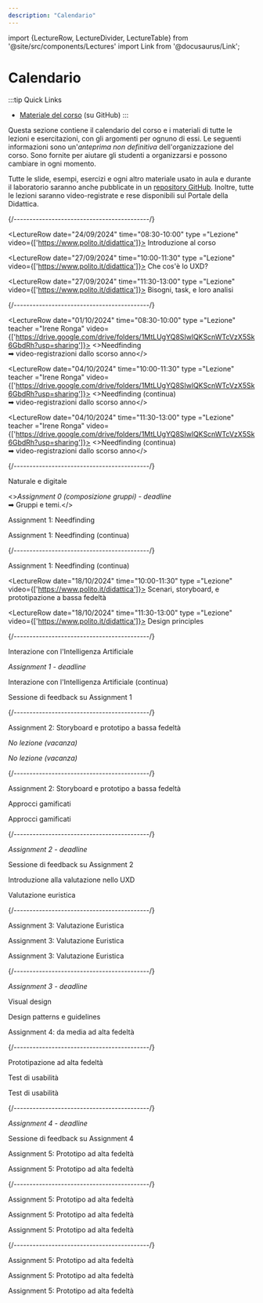 ```yaml
---
description: "Calendario" 
---
```


import {LectureRow, LectureDivider, LectureTable} from '@site/src/components/Lectures'
import Link from '@docusaurus/Link';


# Calendario

:::tip Quick Links
* [Materiale del corso](https://github.com/polito-uxd-2024/materiale) (su GitHub)
:::

Questa sezione contiene il calendario del corso e i materiali di tutte le lezioni e esercitazioni, con gli argomenti per ognuno di essi. Le seguenti informazioni sono un'*anteprima non definitiva* dell'organizzazione del corso. Sono fornite per aiutare gli studenti a organizzarsi e possono cambiare in ogni momento.

Tutte le slide, esempi, esercizi e ogni altro materiale usato in aula e durante il laboratorio saranno anche pubblicate in un [repository GitHub](https://github.com/polito-uxd-2024/materiale). Inoltre, tutte le lezioni saranno video-registrate e rese disponibili sul Portale della Didattica.

<LectureTable defaultTeacher="Alberto Monge Roffarello" defaultType="Lecture" showMaterial={false} language='IT'>

<LectureDivider topic='Settimana 1'/>{/*-------------------------------------------*/}
 
<LectureRow
    date="24/09/2024" time="08:30-10:00" type ="Lezione" video={['https://www.polito.it/didattica']}>
    <Link to="https://polito-uxd-2024.github.io/materiale/slides/00-intro.pdf" >Introduzione al corso</Link>
</LectureRow>

<LectureRow 
    date="27/09/2024" time="10:00-11:30" type ="Lezione" video={['https://www.polito.it/didattica']}>
    <Link to="https://polito-uxd-2024.github.io/materiale/slides/01-whatisUXD.pdf">Che cos'è lo UXD?</Link>
</LectureRow>

<LectureRow
    date="27/09/2024" time="11:30-13:00" type ="Lezione" video={['https://www.polito.it/didattica']}>
    <Link to="https://polito-uxd-2024.github.io/materiale/slides/02-users-needs-tasks.pdf">Bisogni, task, e loro analisi</Link>
</LectureRow>

<LectureDivider topic='Settimana 2'/>{/*-------------------------------------------*/}

<LectureRow
    date="01/10/2024" time="08:30-10:00" type ="Lezione" teacher ="Irene Ronga" video={['https://drive.google.com/drive/folders/1MtLUgYQ8SIwlQKScnWTcVzX5Sk6GbdRh?usp=sharing']}>
   <><Link to="https://polito-uxd-2024.github.io/materiale/slides/03-needfinding.pdf">Needfinding</Link><br/>
    ➡ video-registrazioni dallo scorso anno</>
   
</LectureRow>

<LectureRow 
    date="04/10/2024" time="10:00-11:30" type ="Lezione" teacher ="Irene Ronga" video={['https://drive.google.com/drive/folders/1MtLUgYQ8SIwlQKScnWTcVzX5Sk6GbdRh?usp=sharing']}>
    <>Needfinding (continua) <br/>
    ➡ video-registrazioni dallo scorso anno</>
</LectureRow>

<LectureRow
    date="04/10/2024" time="11:30-13:00" type ="Lezione" teacher ="Irene Ronga" video={['https://drive.google.com/drive/folders/1MtLUgYQ8SIwlQKScnWTcVzX5Sk6GbdRh?usp=sharing']}>
    <>Needfinding (continua) <br/>
    ➡ video-registrazioni dallo scorso anno</>
</LectureRow>

<LectureDivider topic='Settimana 3'/>{/*-------------------------------------------*/}


<LectureRow
    date="08/10/2024" time="08:30-10:00" type ="Lezione" teacher ="Irene Ronga">
   <Link to="https://polito-uxd-2024.github.io/materiale/slides/04-naturale-digitale.pdf">Naturale e digitale</Link>
</LectureRow>

<LectureRow variant='success'
    date="10/10/2024" time="EOD" type="" teacher=""
    >
    <><em>Assignment 0 (composizione gruppi) - deadline</em><br/> 
    ➡ <Link to="https://docs.google.com/spreadsheets/d/1VpkieeJqiEiazZG3uxYID2cSz3ExIXBkoqkjMgSpbsU/edit?usp=sharing">Gruppi e temi</Link>.</>
</LectureRow>

<LectureRow 
    date="11/10/2024" time="10:00-11:30" type ="Laboratorio" teacher ="Irene Ronga">
    <Link to="https://polito-uxd-2024.github.io/materiale/assignments/A1-needfinding.pdf">Assignment 1: Needfinding</Link>
</LectureRow>

<LectureRow
    date="11/10/2024" time="11:30-13:00" type ="Laboratorio" teacher ="Irene Ronga">
    Assignment 1: Needfinding (continua)
</LectureRow>

<LectureDivider topic='Settimana 4'/>{/*-------------------------------------------*/}

<LectureRow
    date="15/10/2024" time="08:30-10:00" type ="Laboratorio" teacher ="Irene Ronga">
    Assignment 1: Needfinding (continua)
</LectureRow>

<LectureRow 
    date="18/10/2024" time="10:00-11:30" type ="Lezione" video={['https://www.polito.it/didattica']}>
    <Link to="https://polito-uxd-2024.github.io/materiale/slides/05-scenarios-storyboards-lowfi.pdf" >Scenari, storyboard, e prototipazione a bassa fedeltà</Link>
</LectureRow>

<LectureRow
    date="18/10/2024" time="11:30-13:00" type ="Lezione" video={['https://www.polito.it/didattica']}>
    <Link to="https://polito-uxd-2024.github.io/materiale/slides/06-design-principles.pdf" >Design principles</Link>
</LectureRow>

<LectureDivider topic='Settimana 5'/>{/*-------------------------------------------*/}



<LectureRow
    date="22/10/2024" time="08:30-10:00" teacher ="Irene Ronga">
        <Link to="https://polito-uxd-2024.github.io/materiale/slides/07-ai-interaction.pdf">Interazione con l'Intelligenza Artificiale</Link>
</LectureRow>

<LectureRow variant='success'
    date="23/10/2024" time="EOD" type="" teacher=""
    >
    <em>Assignment 1 - deadline</em>
</LectureRow>

<LectureRow 
    date="25/10/2024" time="10:00-11:30" type ="Lezione" teacher ="Irene Ronga">
    Interazione con l'Intelligenza Artificiale (continua)
</LectureRow>

<LectureRow
    date="25/10/2024" time="11:30-13:00" type ="Laboratorio" teacher ="Irene Ronga">
    Sessione di feedback su Assignment 1
</LectureRow>

<LectureDivider topic='Settimana 6'/>{/*-------------------------------------------*/}

<LectureRow
    date="29/10/2024" time="08:30-10:00" type ="Laboratorio">
        Assignment 2: Storyboard e prototipo a bassa fedeltà
</LectureRow>

<LectureRow 
    date="01/11/2024" time="10:00-11:30" variant="warning" type="" teacher="">
    <em>No lezione (vacanza)</em>
</LectureRow>

<LectureRow
    date="01/11/2024" time="11:30-13:00" variant="warning" type="" teacher="">
    <em>No lezione (vacanza)</em>
</LectureRow>

<LectureDivider topic='Settimana 7'/>{/*-------------------------------------------*/}

<LectureRow
    date="05/11/2024" time="08:30-10:00" type ="Laboratorio">
    Assignment 2: Storyboard e prototipo a bassa fedeltà
</LectureRow>

<LectureRow 
    date="08/11/2024" time="10:00-11:30" type ="Lezione" teacher ="Irene Ronga">
    Approcci gamificati
</LectureRow>

<LectureRow
    date="08/11/2024" time="11:30-13:00" type ="Lezione" teacher ="Irene Ronga">
    Approcci gamificati
</LectureRow>

<LectureDivider topic='Settimana 8'/>{/*-------------------------------------------*/}

<LectureRow variant='success'
    date="10/11/2024" time="EOD" type="" teacher=""
    >
    <em>Assignment 2 - deadline</em>
</LectureRow>

<LectureRow
    date="12/11/2024" time="08:30-10:00" type ="Laboratorio">
    Sessione di feedback su Assignment 2
</LectureRow>

<LectureRow 
    date="15/11/2024" time="10:00-11:30" type ="Lezione">
    Introduzione alla valutazione nello UXD
</LectureRow>

<LectureRow
    date="15/11/2024" time="11:30-13:00" type ="Lezione">
    Valutazione euristica
</LectureRow>

<LectureDivider topic='Settimana 9'/>{/*-------------------------------------------*/}

<LectureRow
    date="19/11/2024" time="08:30-10:00" type ="Laboratorio">
    Assignment 3: Valutazione Euristica
</LectureRow>

<LectureRow 
    date="22/11/2024" time="10:00-11:30" type ="Laboratorio">
    Assignment 3: Valutazione Euristica
</LectureRow>

<LectureRow
    date="22/11/2024" time="11:30-13:00" type ="Laboratorio">
    Assignment 3: Valutazione Euristica
</LectureRow>

<LectureDivider topic='Settimana 10'/>{/*-------------------------------------------*/}

<LectureRow variant='success'
    date="25/11/2024" time="EOD" type="" teacher=""
    >
    <em>Assignment 3 - deadline</em>
</LectureRow>

<LectureRow
    date="26/11/2024" time="08:30-10:00" type ="Lezione">
    Visual design
</LectureRow>

<LectureRow 
    date="29/11/2024" time="10:00-11:30" type ="Lezione">
    Design patterns e guidelines
</LectureRow>

<LectureRow
    date="29/11/2024" time="11:30-13:00" type ="Laboratorio">
    Assignment 4: da media ad alta fedeltà
</LectureRow>



<LectureDivider topic='Settimana 11'/>{/*-------------------------------------------*/}

<LectureRow
    date="03/12/2024" time="08:30-10:00" type ="Lezione">
    Prototipazione ad alta fedeltà
</LectureRow>

<LectureRow 
    date="06/12/2024" time="10:00-11:30" type ="Lezione">
    Test di usabilità
</LectureRow>

<LectureRow
    date="06/12/2024" time="11:30-13:00" type ="Laboratorio">
    Test di usabilità
</LectureRow>

<LectureDivider topic='Settimana 12'/>{/*-------------------------------------------*/}

<LectureRow variant='success'
    date="08/12/2024" time="EOD" type="" teacher=""
    >
    <em>Assignment 4 - deadline</em>
</LectureRow>

<LectureRow
    date="10/12/2024" time="08:30-10:00" type ="Laboratorio">
    Sessione di feedback su Assignment 4
</LectureRow>

<LectureRow 
    date="13/12/2024" time="10:00-11:30" type ="Laboratorio">
    Assignment 5: Prototipo ad alta fedeltà
</LectureRow>

<LectureRow
    date="13/12/2024" time="11:30-13:00" type ="Laboratorio">
    Assignment 5: Prototipo ad alta fedeltà
</LectureRow>

<LectureDivider topic='Settimana 13'/>{/*-------------------------------------------*/}

<LectureRow
    date="17/12/2024" time="08:30-10:00" type ="Laboratorio">
    Assignment 5: Prototipo ad alta fedeltà
</LectureRow>

<LectureRow 
    date="20/12/2024" time="10:00-11:30" type ="Laboratorio">
    Assignment 5: Prototipo ad alta fedeltà
</LectureRow>

<LectureRow
    date="20/12/2024" time="11:30-13:00" type ="Laboratorio">
    Assignment 5: Prototipo ad alta fedeltà
</LectureRow>


<LectureDivider topic='Settimana 14'/>{/*-------------------------------------------*/}

<LectureRow
    date="07/01/2024" time="08:30-10:00" type ="Laboratorio">
    Assignment 5: Prototipo ad alta fedeltà
</LectureRow>

<LectureRow 
    date="10/01/2024" time="10:00-11:30" type ="Laboratorio">
    Assignment 5: Prototipo ad alta fedeltà
</LectureRow>

<LectureRow
    date="10/01/2024" time="11:30-13:00" type ="Laboratorio" teacher = "Irene Ronga">
    Assignment 5: Prototipo ad alta fedeltà
</LectureRow>

</LectureTable>


